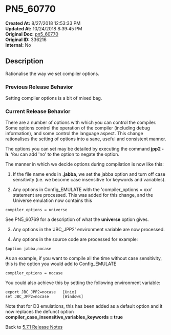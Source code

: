# PN5_60770

**Created At:** 8/27/2018 12:53:33 PM  
**Updated At:** 10/24/2018 8:39:45 PM  
**Original Doc:** [pn5_60770](https://docs.jbase.com/48420-5-7-1-release-notes/pn5_60770)  
**Original ID:** 336216  
**Internal:** No  

## Description

Rationalise the way we set compiler options.

### Previous Release Behavior

Setting compiler options is a bit of mixed bag.

### Current Release Behavior

There are a number of options with which you can control the compiler. Some options control the operation of the compiler (including debug information), and some control the language aspect. This change rationalises the setting of options into a sane, useful and consistent manner.

The options you can set may be detailed by executing the command **jpp2 -h**. You can add 'no' to the option to negate the option.

The manner in which we decide options during compilation is now like this:

1) If the file name ends in **.jabba**, we set the jabba option and turn off case sensitivity (i.e. we become case insensitive for keywords and variables).

2) Any options in Config\_EMULATE with the 'compiler\_options = xxx' statement are processed. This was added for this change, and the Universe emulation now contains this

```
compiler_options = universe
```

See PN5\_60769 for a description of what the **universe** option gives.

3) Any options in the 'JBC\_JPP2' environment variable are now processed.

4) Any options in the source code are processed for example:

```
$option jabba,nocase
```

As an example, if you want to compile all the time without case sensitivity, this is the option you would add to Config\_EMULATE

```
compiler_options = nocase
```

You could also achieve this by setting the following environment variable:

```
export JBC_JPP2=nocase   [Unix]
set JBC_JPP2=nocase      [Windows]
```

Note that for D3 emulations, this has been added as a default option and it now replaces the defunct option **compiler\_case\_insensitive\_variables\_keywords = true**

Back to [5.7.1 Release Notes](./../README.md)
